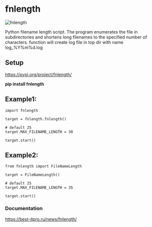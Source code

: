 # fnlength

<img src="https://igorman2005.github.io/images/fnlength.jpg" alt="fnlength">

Python filename length script.
The program enumerates the file in subdirectories and shortens long filenames to the specified number of characters.
function will create log file in top dir with name log_%Y%m%d.log

## Setup
https://pypi.org/project/fnlength/

**pip install fnlength**

## Example1:
```
import fnlength 

target = fnlength.fnlength()

# default 25
target.MAX_FILENAME_LENGTH = 30             

target.start()                              

```

## Example2:
```
from fnlength import FileNameLength

target = FileNameLength()

# default 25
target.MAX_FILENAME_LENGTH = 35

target.start()         

```

### Documentation

https://best-itpro.ru/news/fnlength/


